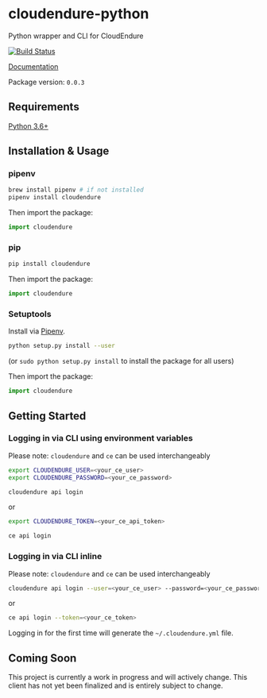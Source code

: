 # cloudendure-python

Python wrapper and CLI for CloudEndure

[![Build Status](https://travis-ci.com/mbeacom/cloudendure-python.svg?branch=master)](https://travis-ci.com/mbeacom/cloudendure-python)

[Documentation](https://mbeacom.github.io/cloudendure-python/)

Package version: `0.0.3`

## Requirements

[Python 3.6+](https://www.python.org/downloads/)

## Installation & Usage

### pipenv

```sh
brew install pipenv # if not installed
pipenv install cloudendure
```

Then import the package:

```python
import cloudendure
```

### pip

```sh
pip install cloudendure
```

Then import the package:

```python
import cloudendure
```

### Setuptools

Install via [Pipenv](https://docs.pipenv.org/en/latest/).

```sh
python setup.py install --user
```

(or `sudo python setup.py install` to install the package for all users)

Then import the package:

```python
import cloudendure
```

## Getting Started

### Logging in via CLI using environment variables

Please note:  `cloudendure` and `ce` can be used interchangeably

```sh
export CLOUDENDURE_USER=<your_ce_user>
export CLOUDENDURE_PASSWORD=<your_ce_password>

cloudendure api login
```

or

```sh
export CLOUDENDURE_TOKEN=<your_ce_api_token>

ce api login
```

### Logging in via CLI inline

Please note:  `cloudendure` and `ce` can be used interchangeably

```sh
cloudendure api login --user=<your_ce_user> --password=<your_ce_password>
```

or

```sh
ce api login --token=<your_ce_token>
```

Logging in for the first time will generate the `~/.cloudendure.yml` file.

## Coming Soon

This project is currently a work in progress and will actively change.  This client has not yet been finalized and is entirely subject to change.
